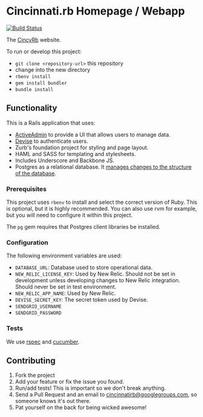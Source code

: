 # Cincinnati.rb Homepage / Webapp
[![Build Status](https://secure.travis-ci.org/cincinnatirb/cincyrb.png)](http://travis-ci.org/cincinnatirb/cincyrb)

The [CincyRb](http://cincyrb.com) website.

To run or develop this project:

* `git clone <repository-url>` this repository
* change into the new directory
* `rbenv install`
* `gem install bundler`
* `bundle install`

## Functionality

This is a Rails application that uses:

* [ActiveAdmin](http://activeadmin.info) to provide a UI that allows users to manage data.
* [Devise](https://github.com/plataformatec/devise) to authenticate users.
* Zurb's foundation project for styling and page layout.
* HAML and SASS for templating and stylesheets.
* Includes Underscore and Backbone JS.
* Postgres as a relational database. It [manages changes to the structure of the database](http://guides.rubyonrails.org/active_record_migrations.html).

### Prerequisites

This project uses `rbenv` to install and select the correct version of Ruby.
This is optional, but it is highly recommended.
You can also use rvm for example, but you will need to configure it within this project.

The `pg` gem requires that Postgres client libraries be installed.

### Configuration

The following environment variables are used:

- `DATABASE_URL`: Database used to store operational data.
- `NEW_RELIC_LICENSE_KEY`: Used by New Relic. Should not be set in development unless developing changes to New Relic integration. Should never be set in test environment.
- `NEW_RELIC_APP_NAME`: Used by New Relic.
- `DEVISE_SECRET_KEY`: The secret token used by Devise.
- `SENDGRID_USERNAME`
- `SENDGRID_PASSWORD`

### Tests

We use [rspec](https://www.relishapp.com/rspec) and [cucumber](https://github.com/cucumber/cucumber).

## Contributing

1. Fork the project
2. Add your feature or fix the issue you found.
3. Run/add tests! This is important so we don't break anything.
4. Send a Pull Request and an email to cincinnatirb@googlegroups.com, so someone knows it's out there.
5. Pat yourself on the back for being wicked awesome!

